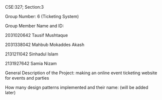 
CSE:327; Section:3

Group Number: 6 (Ticketing System)

Group Member Name and ID:


2031020642	 Tausif Mushtaque

2031338042	 Mahbub Mokaddes Akash

2131211042	 Sinhadul Islam

2131927642	 Samia Nizam


General Description of the Project: making an online event ticketing website for events and parties

How many design patterns implemented and their name: (will be added later)
